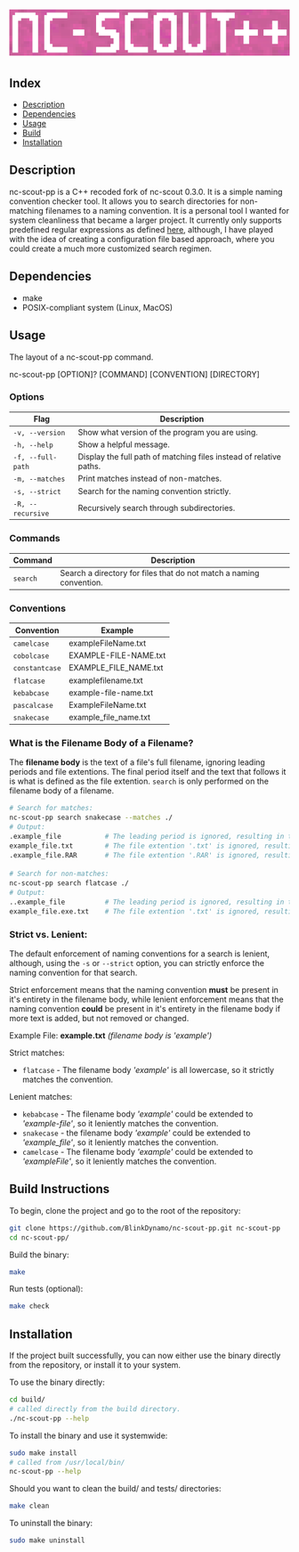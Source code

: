 # ![nc-scout++](img/nc-scout++.png)

## Index
* [Description](#description)
* [Dependencies](#dependencies)
* [Usage](#usage)
* [Build](#build-instructions)
* [Installation](#installation)

## Description
nc-scout-pp is a C++ recoded fork of nc-scout 0.3.0. It is a simple naming convention checker tool. It allows you to search directories for non-matching filenames to a naming convention. It is a personal tool I wanted for system cleanliness that became a larger project. It currently only supports predefined regular expressions as defined [here](src/naming.cpp), although, I have played with the idea of creating a configuration file based approach, where you could create a much more customized search regimen.

## Dependencies
* make
* POSIX-compliant system (Linux, MacOS)

## Usage
The layout of a nc-scout-pp command.

nc-scout-pp [OPTION]? [COMMAND] [CONVENTION] [DIRECTORY]

### Options
| Flag              | Description                                                              |
|-------------------|--------------------------------------------------------------------------|
| `-v, --version`   | Show what version of the program you are using.                          |
| `-h, --help`      | Show a helpful message.                                                  |
| `-f, --full-path` | Display the full path of matching files instead of relative paths.       |
| `-m, --matches`   | Print matches instead of non-matches.                                    |
| `-s, --strict`    | Search for the naming convention strictly.                               |
| `-R, --recursive` | Recursively search through subdirectories.                               |

### Commands
|Command   | Description                                                                       |
|----------|-----------------------------------------------------------------------------------| 
| `search` | Search a directory for files that do not match a naming convention.               |


### Conventions
| Convention        | Example                                                                  |
|-------------------|--------------------------------------------------------------------------|
| `camelcase`       | exampleFileName.txt                                                      |
| `cobolcase`       | EXAMPLE-FILE-NAME.txt                                                    |
| `constantcase`    | EXAMPLE_FILE_NAME.txt                                                    |
| `flatcase`        | examplefilename.txt                                                      |
| `kebabcase`       | example-file-name.txt                                                    |
| `pascalcase`      | ExampleFileName.txt                                                      |
| `snakecase`       | example_file_name.txt                                                    |

### What is the Filename Body of a Filename?
The **filename body** is the text of a file's full filename, ignoring leading periods and file extentions. The final period itself and the text that follows it is what is defined as the file extention. `search` is only performed on the filename body of a filename.

```bash
# Search for matches:
nc-scout-pp search snakecase --matches ./
# Output:
.example_file           # The leading period is ignored, resulting in the filename body 'example_file', which is snakecase.
example_file.txt        # The file extention '.txt' is ignored, resulting in the filename body 'example_file', which is snakecase.
.example_file.RAR       # The file extention '.RAR' is ignored, resulting in the filename body 'example_file', which is snakecase.

# Search for non-matches: 
nc-scout-pp search flatcase ./
# Output:
..example_file          # The leading period is ignored, resulting in the filename body '.example', which is not snakecase.
example_file.exe.txt    # The file extention '.txt' is ignored, resulting in the filename body 'example_file.exe', which is not snakecase.

```

### Strict vs. Lenient:
The default enforcement of naming conventions for a search is lenient, although, using
the `-s` or `--strict` option, you can strictly enforce the naming convention for that search.

Strict enforcement means that the naming convention **must** be present in it's entirety in the filename body, while lenient enforcement means that the naming convention **could** be present in it's entirety in the filename body if more text is added, but not removed or changed.

Example File: **example.txt** <em>(filename body is 'example')</em>

Strict matches:
* `flatcase` - The filename body <em>'example'</em> is all lowercase, so it strictly matches the convention.

Lenient matches:
* `kebabcase` - The filename body <em>'example'</em> could be extended to <em>'example-file'</em>, so it leniently matches the convention.
* `snakecase` - the filename body <em>'example'</em> could be extended to <em>'example_file'</em>, so it leniently matches the convention.
* `camelcase` - The filename body <em>'example'</em> could be extended to <em>'exampleFile'</em>, so it leniently matches the convention.

## Build Instructions
To begin, clone the project and go to the root of the repository:
```bash
git clone https://github.com/BlinkDynamo/nc-scout-pp.git nc-scout-pp
cd nc-scout-pp/
```

Build the binary:
```bash
make
``` 

Run tests (optional):
```bash
make check
```

## Installation
If the project built successfully, you can now either use the binary directly from the repository, or install it to your system.

To use the binary directly:
```bash
cd build/
# called directly from the build directory.
./nc-scout-pp --help
```

To install the binary and use it systemwide:
```bash
sudo make install
# called from /usr/local/bin/
nc-scout-pp --help
```

Should you want to clean the build/ and tests/ directories:
```bash
make clean
```

To uninstall the binary:
```bash
sudo make uninstall
```
